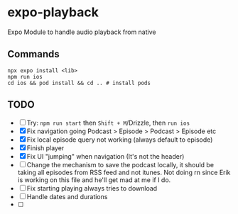 # expo-playback

Expo Module to handle audio playback from native

## Commands

```shell
npx expo install <lib>
npm run ios
cd ios && pod install && cd .. # install pods
```

## TODO

- [ ] Try: `npm run start` then `Shift + M`/Drizzle, then `run ios`
- [x] Fix navigation going Podcast > Episode > Podcast > Episode etc
- [x] Fix local episode query not working (always default to episode)
- [x] Finish player
- [x] Fix UI "jumping" when navigation (It's not the header)
- [ ] Change the mechanism to save the podcast locally, it should be taking all episodes from RSS feed and not itunes. Not doing rn since Erik is working on this file and he'll get mad at me if I do.
- [ ] Fix starting playing always tries to download
- [ ] Handle dates and durations
- [ ]
